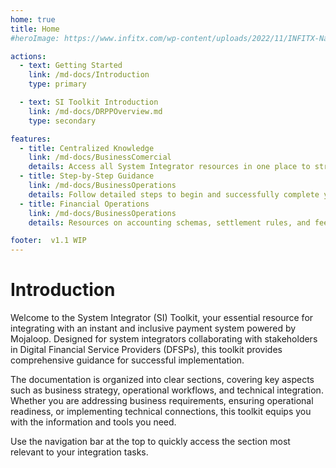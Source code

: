 ```yaml
---
home: true
title: Home
#heroImage: https://www.infitx.com/wp-content/uploads/2022/11/INFITX-Name-and-Text-Cropped--1024x344.png

actions:
  - text: Getting Started
    link: /md-docs/Introduction
    type: primary

  - text: SI Toolkit Introduction
    link: /md-docs/DRPPOverview.md
    type: secondary

features:
  - title: Centralized Knowledge
    link: /md-docs/BusinessComercial
    details: Access all System Integrator resources in one place to streamline your integration journey. 
  - title: Step-by-Step Guidance
    link: /md-docs/BusinessOperations
    details: Follow detailed steps to begin and successfully complete your Mojaloop integration process. 
  - title: Financial Operations  
    link: /md-docs/BusinessOperations  
    details: Resources on accounting schemas, settlement rules, and fee implementation for financial staff overseeing integration.  

footer:  v1.1 WIP
---
```

# Introduction
Welcome to the System Integrator (SI) Toolkit, your essential resource for integrating with an instant and inclusive payment system powered by Mojaloop. Designed for system integrators collaborating with stakeholders in Digital Financial Service Providers (DFSPs), this toolkit provides comprehensive guidance for successful implementation.

The documentation is organized into clear sections, covering key aspects such as business strategy, operational workflows, and technical integration. Whether you are addressing business requirements, ensuring operational readiness, or implementing technical connections, this toolkit equips you with the information and tools you need.

Use the navigation bar at the top to quickly access the section most relevant to your integration tasks.


[default-theme-home]: https://www.infitx.com/wp-content/uploads/2022/11/cropped-INFITX-Icon-White-Cropped-270x270.png#home-page
